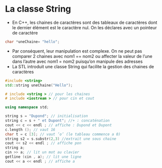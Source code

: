 # La classe String

* En C++, les chaines de caractères sont des tableaux de caractères dont le dernier élément est le caractère nul. On les déclares avec un pointeur de caractère

``` c++
char *uneChaine= "hello";
```

* Par conséquent, leur manipulation est complexe. On ne peut pas comparer 2 chaines avec nom1 == nom2 ou affecter la valeur de l’une dans l’autre avec nom1 = nom2 puisqu’on manipule des adresses
* La STL introduit une classe String qui facilite la gestion des chaines de caractères

``` c++
#include <string>
std::string uneChaine("Hello");
```

``` c++
# include <string > // pour les chaines
# include <iostream > // pour cin et cout

using namespace std;

string s = "Dupond"; // initialisation
string c = s + " et Dupont"; //+ : concaténation
cout << c << endl ; // affiche : Dupond et Dupont
c.length (); // vaut 16
char t = c [3]; // vaut ’o’ (le tableau commence a 0)
string s2 = s.substr(2,3) //extrait une sous chaine
cout << s2 << endl ; // affiche pon 
string a;
cin >> a; // lit un mot au clavier
getline (cin , a); // lit une ligne
cout << a << endl ; // affiche a
```

